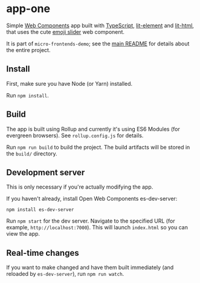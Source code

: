 # app-one

Simple [Web Components](https://developer.mozilla.org/en-US/docs/Web/Web_Components) app built with 
[TypeScript](https://typescriptlang.org), [lit-element](https://lit-element.polymer-project.org/) and [lit-html](https://lit-html.polymer-project.org/), that uses the cute [emoji slider](https://vaadin.com/router) web component.


It is part of `micro-frontends-demo`; see the [main README](../README.md) for details about the entire project. 

## Install

First, make sure you have Node (or Yarn) installed.

Run `npm install`.
 
## Build

The app is built using Rollup and currently it's using ES6 Modules (for evergreen browsers). See `rollup.config.js` for details.

Run `npm run build` to build the project. The build artifacts will be stored in the `build/` directory. 

## Development server

This is only necessary if you're actually modifying the app.

If you haven't already, install Open Web Components es-dev-server:

```
npm install es-dev-server
```

Run `npm start` for the dev server. Navigate to the specified URL (for example, `http://localhost:7000`). 
This will launch `index.html` so you can view the app.

## Real-time changes

If you want to make changed and have them built immediately (and reloaded by `es-dev-server`),
run `npm run watch`.
